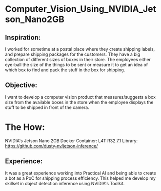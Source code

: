 # Computer_Vision_Using_NVIDIA_Jetson_Nano2GB

## Inspiration: 
I worked for sometime at a postal place where they create shipping labels, and prepare shipping packages for the customers. They have a big collection of different sizes of boxes in their store. The employees either eye-ball the size of the things to be sent or measure it to get an idea of which box to find and pack the stuff in the box for shipping.

## Objective: 
I want to develop a computer vision product that measures/suggests a box size from the available boxes in the store when the employee displays the stuff to be shipped in front of the camera.

# The How:
NVIDIA's Jetson Nano 2GB
Docker Container: L4T R32.7.1
Library: https://github.com/dusty-nv/jetson-inference/

## Experience:
It was a great experience working into Practical AI and being able to create a bot as a PoC for shipping process efficiency. This helped me develop my skillset in object detection inference using NVIDIA's Toolkit.


